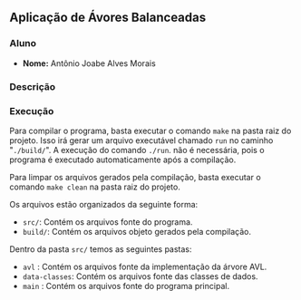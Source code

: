 ## Aplicação de Ávores Balanceadas

### Aluno
- **Nome:** Antônio Joabe Alves Morais

### Descrição


### Execução
Para compilar o programa, basta executar o comando `make` na pasta raiz do projeto.
Isso irá gerar um arquivo executável chamado `run` no caminho "`./build/`".
A execução do comando `./run`. não é necessária, pois o programa é executado automaticamente após a compilação.

Para limpar os arquivos gerados pela compilação, basta executar o comando `make clean` na pasta raiz do projeto.

Os arquivos estão organizados da seguinte forma:
- `src/`: Contém os arquivos fonte do programa.
- `build/`: Contém os arquivos objeto gerados pela compilação.

Dentro da pasta `src/` temos as seguintes pastas:
- `avl` : Contém os arquivos fonte da implementação da árvore AVL.
- `data-classes`: Contém os arquivos fonte das classes de dados.
- `main` : Contém os arquivos fonte do programa principal.
